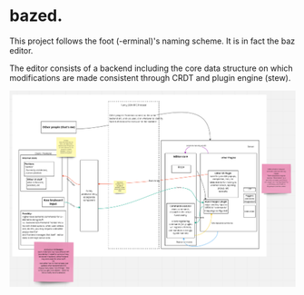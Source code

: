 # bazed.

This project follows the foot (-erminal)'s naming scheme. It is in fact the baz
editor.

The editor consists of a backend including the core data structure on which
modifications are made consistent through CRDT and plugin engine (stew).

![infrastructure](.res/architecture.png)
